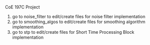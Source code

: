 CoE 197C Project

1) go to noise_filter to edit/create files for noise filter implementation
2) go to smoothing_algos to edit/create files for smoothing algorithm implementation
3) go to stp to edit/create files for Short Time Processing Block implementation
